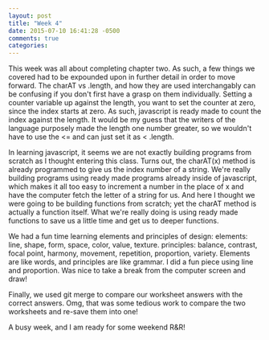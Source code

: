 ```yaml
---
layout: post
title: "Week 4"
date: 2015-07-10 16:41:28 -0500
comments: true
categories: 
---
```

This week was all about completing chapter two. As such, a few things we covered had to be expounded upon in further detail in order to move forward. The charAT vs .length, and how they are used interchangably can be confusing if you don't first have a grasp on them individually. Setting a counter variable up against the length, you want to set the counter at zero, since the index starts at zero. As such, javascript is ready made to count the index against the length. It would be my guess that the writers of the language purposely made the length one number greater, so we wouldn't have to use the <= and can just set it as < .length.

In learning javascript, it seems we are not exactly building programs from scratch as I thought entering this class. Turns out, the charAT(x) method is already programmed to give us the index number of a string. We're really building programs using ready made programs already inside of javascript, which makes it all too easy to increment a number in the place of x and have the computer fetch the letter of a string for us. And here I thought we were going to be building functions from scratch; yet the charAT method is actually a function itself. What we're really doing is using ready made functions to save us a little time and get us to deeper functions.

We had a fun time learning elements and principles of design:
  elements: line, shape, form, space, color, value, texture.
  principles: balance, contrast, focal point, harmony, movement, repetition, proportion, variety.
Elements are like words, and principles are like grammar. I did a fun piece using line and proportion. Was nice to take a break from the computer screen and draw!

Finally, we used git merge to compare our worksheet answers with the correct answers. Omg, that was some tedious work to compare the two worksheets and re-save them into one! 

A busy week, and I am ready for some weekend R&R!